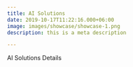 ```yaml
---
title: AI Solutions
date: 2019-10-17T11:22:16.000+06:00
image: images/showcase/showcase-1.png
description: this is a meta description

---
```

AI Solutions Details
